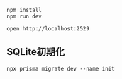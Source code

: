 ```
npm install
npm run dev
```

```
open http://localhost:2529
```

## SQLite初期化
```
npx prisma migrate dev --name init
```